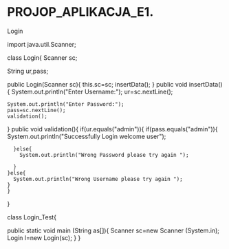 # PROJOP_APLIKACJA_E1.
Login 

import java.util.Scanner;


class Login{
  Scanner sc;
  
  String ur,pass;
  
  public Login(Scanner sc){
    this.sc=sc;
    insertData();
  }
  public void insertData(){
    System.out.println("Enter Username:");
    ur=sc.nextLine();
    
    System.out.println("Enter Password:");
    pass=sc.nextLine();
    validation();
  }
  public void validation(){
    if(ur.equals("admin")){
      if(pass.equals("admin")){
        System.out.println("Successfully Login welcome user");
        
      }else{
        System.out.println("Wrong Password please try again ");
        
      }
    }else{
      System.out.println("Wrong Username please try again ");
    }
    }
}

class Login_Test{
  
  public static void main (String as[]){
    Scanner sc=new Scanner (System.in);
    Login l=new Login(sc);
  }
}
